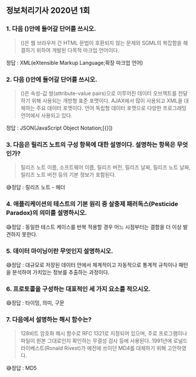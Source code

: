 ## 정보처리기사 2020년 1회

### 1. 다음 ()안에 들어갈 단어를 쓰시오.

>()은 웹 브라우저 간 HTML 문법이 호환되지 않는 문제와 SGML의 복잡함을 해결하기 위하여 개발된 다목적 마크업 언어이다.

정답 : XML(eXtensible Markup Language;확장 마크업 언어)

### 2. 다음 ()안에 들어갈 단어를 쓰시오.

>()은 속성-값 쌍(attribute-value pairs)으로 이루어진 데이터 오브젝트를 전달하기 위해 사용되는 개방형 표준 포맷이다. AJAX에서 많이 사용되고 XML을 대체하는 주요 데이터 포맷이다.
>언어 독립형 데이터 포맷으로 다양한 프로그래밍 언어에서 사용되고 있다.

정답 : JSON(JavaScript Object Notation;[{}])

### 3. 다음은 릴리즈 노트의 구성 항목에 대한 설명이다. 설명하는 항목은 무엇인가?

>릴리즈 노트 이름, 소프트웨어 이름, 릴리즈 버전, 릴리즈 날짜, 릴리즈 노트 날짜, 릴리즈 노트 버전 등의 기본 정보가 포함된다.

😅정답 : 릴리즈 노트 - 헤더

### 4. 애플리케이션의 테스트의 기본 원리 중 살충제 패러독스(Pesticide Paradox)의 의미를 설명하시오.

😅정답 : 동일한 테스트 케이스를 반복 적용할 경우 어느 시점부터는 결함을 더 이상 발견하지 못한다.

### 5. 데이터 마이닝이란 무엇인지 설명하시오.

😅정답 : 대규모로 저장된 데이터 안에서 체계적이고 자동적으로 통계적 규칙이나 패턴을 분석하여 가치있는 정보를 추출하는 과정이다.

### 6. 프로토콜을 구성하는 대표적인 세 가지 요소를 적으시오.

😅정답 : 타이밍, 의미, 구문

### 7. 다음에서 설명하는 해시 함수는?
>128비트 암호화 해시 함수로 RFC 1321로 지정되어 있으며, 주로 프로그램이나 파일이 원본 그대로인지 확인하는 무결성 검사 등에 사용된다.
>1991년에 로널드 라이베스트(Ronald Rivest)가 예전에 쓰이던 MD4를 대체하기 위해 고안하였다.

😅정답 : MD5

